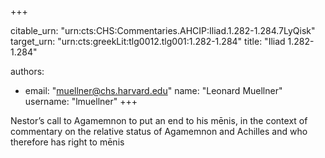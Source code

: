 +++


citable_urn: "urn:cts:CHS:Commentaries.AHCIP:Iliad.1.282-1.284.7LyQisk"
target_urn: "urn:cts:greekLit:tlg0012.tlg001:1.282-1.284"
title: "Iliad 1.282-1.284"

authors:
- email: "muellner@chs.harvard.edu"
  name: "Leonard Muellner"
  username: "lmuellner"
+++

<p>Nestor’s call to Agamemnon to put an end to his mēnis, in the context of commentary on the relative status of Agamemnon and Achilles and who therefore has right to mēnis</p>
